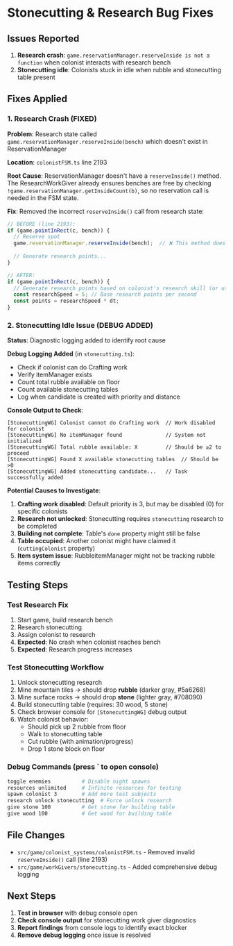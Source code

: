 # Stonecutting & Research Bug Fixes

## Issues Reported
1. **Research crash**: `game.reservationManager.reserveInside is not a function` when colonist interacts with research bench
2. **Stonecutting idle**: Colonists stuck in idle when rubble and stonecutting table present

## Fixes Applied

### 1. Research Crash (FIXED)
**Problem**: Research state called `game.reservationManager.reserveInside(bench)` which doesn't exist in ReservationManager

**Location**: `colonistFSM.ts` line 2193

**Root Cause**: ReservationManager doesn't have a `reserveInside()` method. The ResearchWorkGiver already ensures benches are free by checking `!game.reservationManager.getInsideCount(b)`, so no reservation call is needed in the FSM state.

**Fix**: Removed the incorrect `reserveInside()` call from research state:
```typescript
// BEFORE (line 2193):
if (game.pointInRect(c, bench)) {
  // Reserve spot
  game.reservationManager.reserveInside(bench);  // ❌ This method doesn't exist
  
  // Generate research points...
}

// AFTER:
if (game.pointInRect(c, bench)) {
  // Generate research points based on colonist's research skill (or use base rate)
  const researchSpeed = 5; // Base research points per second
  const points = researchSpeed * dt;
}
```

### 2. Stonecutting Idle Issue (DEBUG ADDED)
**Status**: Diagnostic logging added to identify root cause

**Debug Logging Added** (in `stonecutting.ts`):
- Check if colonist can do Crafting work
- Verify itemManager exists
- Count total rubble available on floor
- Count available stonecutting tables
- Log when candidate is created with priority and distance

**Console Output to Check**:
```
[StonecuttingWG] Colonist cannot do Crafting work  // Work disabled for colonist
[StonecuttingWG] No itemManager found              // System not initialized
[StonecuttingWG] Total rubble available: X         // Should be ≥2 to proceed
[StonecuttingWG] Found X available stonecutting tables  // Should be >0
[StonecuttingWG] Added stonecutting candidate...   // Task successfully added
```

**Potential Causes to Investigate**:
1. **Crafting work disabled**: Default priority is 3, but may be disabled (0) for specific colonists
2. **Research not unlocked**: Stonecutting requires `stonecutting` research to be completed
3. **Building not complete**: Table's `done` property might still be false
4. **Table occupied**: Another colonist might have claimed it (`cuttingColonist` property)
5. **Item system issue**: RubbleitemManager might not be tracking rubble items correctly

## Testing Steps

### Test Research Fix
1. Start game, build research bench
2. Research stonecutting
3. Assign colonist to research
4. **Expected**: No crash when colonist reaches bench
5. **Expected**: Research progress increases

### Test Stonecutting Workflow
1. Unlock stonecutting research
2. Mine mountain tiles → should drop **rubble** (darker gray, #5a6268)
3. Mine surface rocks → should drop **stone** (lighter gray, #708090)
4. Build stonecutting table (requires: 30 wood, 5 stone)
5. Check browser console for `[StonecuttingWG]` debug output
6. Watch colonist behavior:
   - Should pick up 2 rubble from floor
   - Walk to stonecutting table
   - Cut rubble (with animation/progress)
   - Drop 1 stone block on floor

### Debug Commands (press ` to open console)
```bash
toggle enemies          # Disable night spawns
resources unlimited     # Infinite resources for testing
spawn colonist 3        # Add more test subjects
research unlock stonecutting  # Force unlock research
give stone 100          # Get stone for building table
give wood 100           # Get wood for building table
```

## File Changes
- `src/game/colonist_systems/colonistFSM.ts` - Removed invalid `reserveInside()` call (line 2193)
- `src/game/workGivers/stonecutting.ts` - Added comprehensive debug logging

## Next Steps
1. **Test in browser** with debug console open
2. **Check console output** for stonecutting work giver diagnostics
3. **Report findings** from console logs to identify exact blocker
4. **Remove debug logging** once issue is resolved
